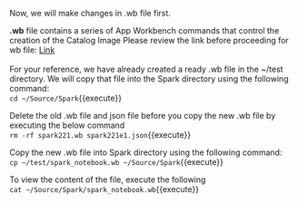 Now, we will make changes in .wb file first.<br>

<b>.wb</b> file contains a series of App Workbench commands that control the creation of the Catalog Image
Please review the link before proceeding for wb file: [Link](http://docs.bluedata.com/awb34_applications-with-multiple-images)
<br><br>
For your reference, we have already created a ready .wb file in the ~/test directory. We will copy that file into the Spark directory using the following command:<br>
`cd ~/Source/Spark`{{execute}}<br>

Delete the old .wb file and json file before you copy the new .wb file by executing the below command 
<br>`rm -rf spark221.wb spark221e1.json`{{execute}}

Copy the new .wb file into Spark directory using the following command:
<br>`cp ~/test/spark_notebook.wb ~/Source/Spark`{{execute}}

To view the content of the file, execute the following<br>
`cat ~/Source/Spark/spark_notebook.wb`{{execute}}
<br>
